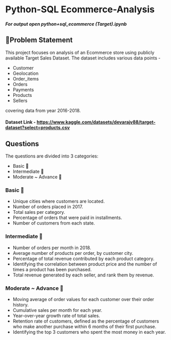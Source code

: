 
#  Python-SQL Ecommerce-Analysis

##### For output open python+sql_ecommerce (Target).ipynb

## 📝Problem Statement

This project focuses on analysis of an Ecommerce store using publicly available Target Sales Dataset. The dataset includes various data points - 

- Customer
- Geolocation
- Order_items
- Orders
- Payments
- Products
- Sellers 

covering data from year 2016-2018.

#### Dataset Link - https://www.kaggle.com/datasets/devarajv88/target-dataset?select=products.csv

## Questions

The questions are divided into 3 categories:
- Basic  🐣
- Intermediate  🦅
- Moderate ~ Advance  🚀

### Basic 🐣
- Unique cities where customers are located.
- Number of orders placed in 2017.
- Total sales per category.
- Percentage of orders that were paid in installments.
- Number of customers from each state. 

### Intermediate 🦅
- Number of orders per month in 2018.
- Average number of products per order, by customer city.
- Percentage of total revenue contributed by each product category.
- Identifying the correlation between product price and the number of times a product has been purchased.
- Total revenue generated by each seller, and rank them by revenue.

### Moderate ~ Advance  🚀
- Moving average of order values for each customer over their order history.
- Cumulative sales per month for each year.
- Year-over-year growth rate of total sales.
- Retention rate of customers, defined as the percentage of customers who make another purchase within 6 months of their first purchase.
- Identifying the top 3 customers who spent the most money in each year.
